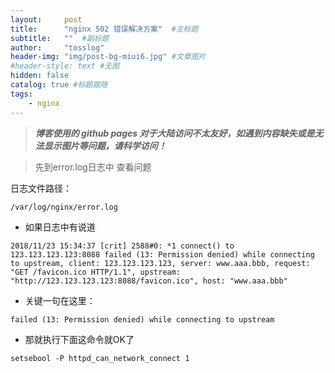 ```yaml
---
layout:     post 
title:      "nginx 502 错误解决方案"  #主标题
subtitle:   ""  #副标题
author:     "tosslog" 
header-img: "img/post-bg-miui6.jpg" #文章图片
#header-style: text #无图
hidden: false
catalog: true #标题跟随
tags: 
    - nginx
---
```

> ***博客使用的 github pages 对于大陆访问不太友好，如遇到内容缺失或是无法显示图片等问题，请科学访问！***


> 先到error.log日志中 查看问题

日志文件路径：
```shell
/var/log/nginx/error.log
```
- 如果日志中有说道
```shell
2018/11/23 15:34:37 [crit] 2588#0: *1 connect() to 123.123.123.123:8088 failed (13: Permission denied) while connecting to upstream, client: 123.123.123.123, server: www.aaa.bbb, request: "GET /favicon.ico HTTP/1.1", upstream: "http://123.123.123.123:8088/favicon.ico", host: "www.aaa.bbb"
```
- 关键一句在这里：
```shell
failed (13: Permission denied) while connecting to upstream
```
- 那就执行下面这命令就OK了
```shell
setsebool -P httpd_can_network_connect 1
```



